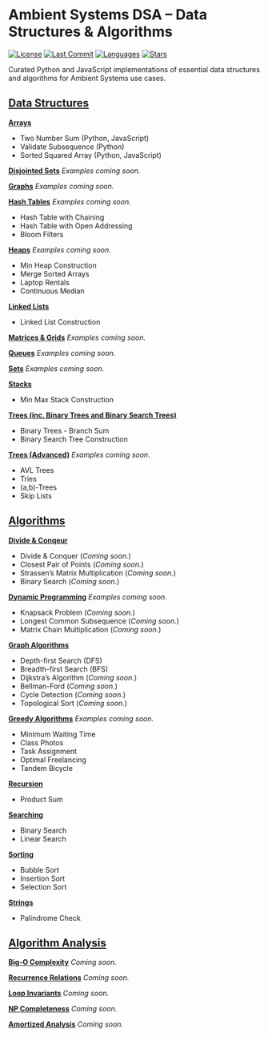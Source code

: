 # Ambient Systems DSA – Data Structures & Algorithms

[![License](https://img.shields.io/github/license/EngineerID/Ambient-Systems-DSA)](./LICENSE)
[![Last Commit](https://img.shields.io/github/last-commit/EngineerID/Ambient-Systems-DSA)](https://github.com/EngineerID/Ambient-Systems-DSA/commits/master)
[![Languages](https://img.shields.io/github/languages/top/EngineerID/Ambient-Systems-DSA)](https://github.com/EngineerID/Ambient-Systems-DSA)
[![Stars](https://img.shields.io/github/stars/EngineerID/Ambient-Systems-DSA?style=social)](https://github.com/EngineerID/Ambient-Systems-DSA/stargazers)

Curated Python and JavaScript implementations of essential data structures and algorithms for Ambient Systems use cases.

## [Data Structures](./Data-Structures)

**[Arrays](./Data-Structures/Arrays)**
* Two Number Sum (Python, JavaScript)
* Validate Subsequence (Python)
* Sorted Squared Array (Python, JavaScript)

**[Disjointed Sets](./Data-Structures/Disjointed%20Sets)**
_Examples coming soon._

**[Graphs](./Data-Structures/Graphs)**
_Examples coming soon._

**[Hash Tables](./Data-Structures/Hash%20Tables)** _Examples coming soon._
* Hash Table with Chaining  
* Hash Table with Open Addressing  
* Bloom Filters

**[Heaps](./Data-Structures/Heaps)** _Examples coming soon._
* Min Heap Construction  
* Merge Sorted Arrays  
* Laptop Rentals  
* Continuous Median

**[Linked Lists](./Data-Structures/Linked%20Lists)**
* Linked List Construction

**[Matrices & Grids](./Data-Structures/Matrics%20&%20Grids)**
_Examples coming soon._

**[Queues](./Data-Structures/Queues)**
_Examples coming soon._

**[Sets](./Data-Structures/Queues)**
_Examples coming soon._

**[Stacks](./Data-Structures/Stacks)**
* Min Max Stack Construction

**[Trees (inc. Binary Trees and Binary Search Trees)](./Data-Structures/Trees)**
* Binary Trees - Branch Sum
* Binary Search Tree Construction

**[Trees (Advanced)](./Data-Structures/Advanced%20Trees)** _Examples coming soon._
* AVL Trees  
* Tries  
* (a,b)-Trees  
* Skip Lists

## [Algorithms](./Algorithms)

**[Divide & Conqeur](./Algorithms/Divide%20&%20Conqeur)**
* Divide & Conquer (_Coming soon._)
* Closest Pair of Points (_Coming soon._)
* Strassen’s Matrix Multiplication (_Coming soon._)
* Binary Search (_Coming soon._)

**[Dynamic Programming](./Algorithms/Dynamic%20Programming)** _Examples coming soon._
* Knapsack Problem (_Coming soon._)
* Longest Common Subsequence (_Coming soon._)
* Matrix Chain Multiplication (_Coming soon._)

**[Graph Algorithms](./Algorithms/Graphs)**
* Depth-first Search (DFS)
* Breadth-first Search (BFS)
* Dijkstra’s Algorithm (_Coming soon._)
* Bellman-Ford (_Coming soon._)
* Cycle Detection (_Coming soon._)
* Topological Sort (_Coming soon._)

**[Greedy Algorithms](./Algorithms/Greedy%20Algorithms)** _Examples coming soon._
* Minimum Waiting Time  
* Class Photos  
* Task Assignment  
* Optimal Freelancing  
* Tandem Bicycle

**[Recursion](./Algorithms/Recursion)**
* Product Sum

**[Searching](./Algorithms/Searching)**
* Binary Search
* Linear Search

**[Sorting](./Algorithms/Sorting)**
* Bubble Sort
* Insertion Sort
* Selection Sort

**[Strings](./Algorithms/Strings)**
* Palindrome Check

## [Algorithm Analysis](./Algorithm-Analysis)

**[Big-O Complexity](./Algorithm-Analysis/BigO%20TimeSpace.md)** _Coming soon._

**[Recurrence Relations](./Algorithm-Analysis/Recurrence_Relations.md)** _Coming soon._

**[Loop Invariants](./Algorithm-Analysis/Loop_Invariants.md)** _Coming soon._

**[NP Completeness](./Algorithm-Analysis/NP_Completeness.md)** _Coming soon._

**[Amortized Analysis](./Algorithm-Analysis/Amortized_Analysis.md)** _Coming soon._